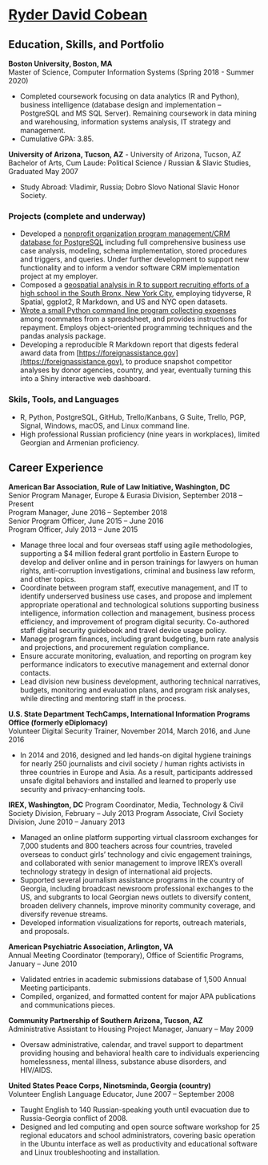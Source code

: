 # [Ryder David Cobean](../index.html)
## Education, Skills, and Portfolio
**Boston University, Boston, MA**  
Master of Science, Computer Information Systems (Spring 2018 - Summer 2020)
- Completed coursework focusing on data analytics (R and Python), business intelligence (database design and implementation – PostgreSQL and MS SQL Server). Remaining coursework in data mining and warehousing, information systems analysis, IT strategy and management.
- Cumulative GPA: 3.85.

**University of Arizona, Tucson, AZ** - University of Arizona, Tucson, AZ  
Bachelor of Arts, Cum Laude: Political Science / Russian & Slavic Studies, Graduated May 2007
- Study Abroad: Vladimir, Russia; Dobro Slovo National Slavic Honor Society.

### Projects (complete and underway)
- Developed a [nonprofit organization program management/CRM database for PostgreSQL](https://github.com/ryderdavid/nonprofit_prog_mgmt_crm) including full comprehensive business use case analysis, modeling, schema implementation, stored procedures and triggers, and queries. Under further development to support new functionality and to inform a vendor software CRM implementation project at my employer.    
- Composed a [geospatial analysis in R to support recruiting efforts of a high school in the South Bronx, New York City](https://github.com/ryderdavid/nyc_school_recruitment), employing tidyverse, R Spatial, ggplot2, R Markdown, and US and NYC open datasets.   
- [Wrote a small Python command line program collecting expenses](https://github.com/ryderdavid/expenses_tracker) among roommates from a spreadsheet, and provides instructions for repayment. Employs object-oriented programming techniques and the pandas analysis package.  
- Developing a reproducible R Markdown report that digests federal award data from [https://foreignassistance.gov](https://foreignassistance.gov), to produce snapshot competitor analyses by donor agencies, country, and year, eventually turning this into a Shiny interactive web dashboard.

### Skils, Tools, and Languages  
- R, Python, PostgreSQL, GitHub, Trello/Kanbans, G Suite, Trello, PGP, Signal, Windows, macOS, and Linux command line.  
- High professional Russian proficiency (nine years in workplaces), limited Georgian and Armenian proficiency.


## Career Experience
**American Bar Association, Rule of Law Initiative, Washington, DC**  
Senior Program Manager, Europe & Eurasia Division, September 2018 – Present  
Program Manager, June 2016 – September 2018  
Senior Program Officer, June 2015 – June 2016  
Program Officer, July 2013 – June 2015   

- Manage three local and four overseas staff using agile methodologies, supporting a $4 million federal grant portfolio in Eastern Europe to develop and deliver online and in person trainings for lawyers on human rights, anti-corruption investigations, criminal and business law reform, and other topics.
- Coordinate between program staff, executive management, and IT to identify underserved business use cases, and propose and implement appropriate operational and technological solutions supporting business intelligence, information collection and management, business process efficiency, and improvement of program digital security. Co-authored staff digital security guidebook and travel device usage policy. 
- Manage program finances, including grant budgeting, burn rate analysis and projections, and procurement regulation compliance.
- Ensure accurate monitoring, evaluation, and reporting on program key performance indicators to executive management and external donor contacts.
- Lead division new business development, authoring technical narratives, budgets, monitoring and evaluation plans, and program risk analyses, while directing and mentoring staff in the process.

**U.S. State Department TechCamps, International Information Programs Office (formerly eDiplomacy)**  
Volunteer Digital Security Trainer, November 2014, March 2016, and June 2016
- In 2014 and 2016, designed and led hands-on digital hygiene trainings for nearly 250 journalists and civil society / human rights activists in three countries in Europe and Asia. As a result, participants addressed unsafe digital behaviors and installed and learned to properly use security and privacy-enhancing tools.

**IREX, Washington, DC**
Program Coordinator, Media, Technology & Civil Society Division, February – July 2013
Program Associate, Civil Society Division, June 2010 – January 2013

- Managed an online platform supporting virtual classroom exchanges for 7,000 students and 800 teachers across four countries, traveled overseas to conduct girls’ technology and civic engagement trainings, and collaborated with senior management to improve IREX’s overall technology strategy in design of international aid projects.
- Supported several journalism assistance programs in the country of Georgia, including broadcast newsroom professional exchanges to the US, and subgrants to local Georgian news outlets to diversify content, broaden delivery channels, improve minority community coverage, and diversify revenue streams.
- Developed information visualizations for reports, outreach materials, and proposals.

**American Psychiatric Association, Arlington, VA**  
Annual Meeting Coordinator (temporary), Office of Scientific Programs, January – June 2010

- Validated entries in academic submissions database of 1,500 Annual Meeting participants.  
- Compiled, organized, and formatted content for major APA publications and communications pieces.


**Community Partnership of Southern Arizona, Tucson, AZ**  
Administrative Assistant to Housing Project Manager, January – May 2009

- Oversaw administrative, calendar, and travel support to department providing housing and behavioral health care to individuals experiencing homelessness, mental illness, substance abuse disorders, and HIV/AIDS.


**United States Peace Corps, Ninotsminda, Georgia (country)**  
Volunteer English Language Educator, June 2007 – September 2008 
- Taught English to 140 Russian-speaking youth until evacuation due to Russia-Georgia conflict of 2008. 
- Designed and led computing and open source software workshop for 25 regional educators and school administrators, covering basic operation in the Ubuntu interface as well as productivity and educational software and Linux troubleshooting and installation.


